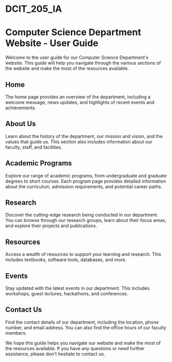 # DCIT_205_IA
# Computer Science Department Website - User Guide

Welcome to the user guide for our Computer Science Department's website. This guide will help you navigate through the various sections of the website and make the most of the resources available.

## Home

The home page provides an overview of the department, including a welcome message, news updates, and highlights of recent events and achievements.

## About Us

Learn about the history of the department, our mission and vision, and the values that guide us. This section also includes information about our faculty, staff, and facilities.

## Academic Programs

Explore our range of academic programs, from undergraduate and graduate degrees to short courses. Each program page provides detailed information about the curriculum, admission requirements, and potential career paths.

## Research

Discover the cutting-edge research being conducted in our department. You can browse through our research groups, learn about their focus areas, and explore their projects and publications.

## Resources

Access a wealth of resources to support your learning and research. This includes textbooks, software tools, databases, and more.

## Events

Stay updated with the latest events in our department. This includes workshops, guest lectures, hackathons, and conferences.

## Contact Us

Find the contact details of our department, including the location, phone number, and email address. You can also find the office hours of our faculty members.

We hope this guide helps you navigate our website and make the most of the resources available. If you have any questions or need further assistance, please don't hesitate to contact us.
